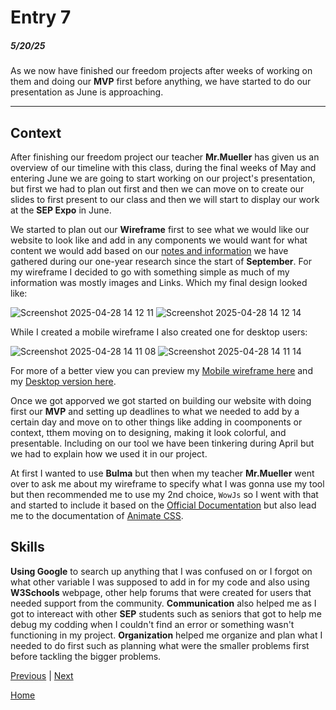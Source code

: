 # Entry 7
##### 5/20/25
 
As we now have finished our freedom projects after weeks of working on them and doing our **MVP** first before anything, we have started to do our presentation as June is approaching.

---

## Context

After finishing our freedom project our teacher **Mr.Mueller** has given us an overview of our timeline with this class, during the final weeks of May and entering June we are going to start working on our project's presentation, but first we had to plan out first and then we can move on to create our slides to first present to our class and then we will start to display our work at the **SEP Expo** in June. 

We started to plan out our **Wireframe** first to see what we would like our website to look like and add in any components we would want for what content we would add based on our [notes and information](https://docs.google.com/document/d/1m_cwGESryE63ud1gwiAZDmElCy6F94UukC4jca5qnCc/edit?tab=t.0#heading=h.pywigtbq1lln) we have gathered during our one-year research since the start of **September**. For my wireframe I decided to go with something simple as much of my information was mostly images and Links. Which my final design looked like:

![Screenshot 2025-04-28 14 12 11](https://github.com/user-attachments/assets/0333cb47-8793-4e84-a6d7-7c0850656438)
![Screenshot 2025-04-28 14 12 14](https://github.com/user-attachments/assets/a84f0bc4-f42d-48ac-814d-e8d610c1c53f)

While I created a mobile wireframe I also created one for desktop users:

![Screenshot 2025-04-28 14 11 08](https://github.com/user-attachments/assets/c1259b08-95d5-4653-ae81-5bafe16af84e)
![Screenshot 2025-04-28 14 11 14](https://github.com/user-attachments/assets/ad800206-16d9-458b-a351-2cbfe5167e55)

For more of a better view you can preview my [Mobile wireframe here](https://wireframe.cc/yvDm4q) and my [Desktop version here](https://wireframe.cc/4yfL0L?authuser=0).

Once we got apporved we got started on building our website with doing first our **MVP** and setting up deadlines to what we needed to add by a certain day and move on to other things like adding in coomponents or context, tthem moving on to designing, making it look colorful, and presentable. Including on our tool we have been tinkering during April but we had to explain how we used it in our project. 

At first I wanted to use **Bulma** but then when my teacher **Mr.Mueller** went over to ask me about my wireframe to specify what I was gonna use my tool but then recommended me to use my 2nd choice, `WowJs` so I went with that and started to include it based on the [Official Documentation](https://wowjs.uk/docs.html) but also lead me to the documentation of [Animate CSS](https://animate.style/). 



## Skills 

**Using Google** to search up anything that I was confused on or I forgot on what other variable I was supposed to add in for my code and also using **W3Schools** webpage, other help forums that were created for users that needed support from the community. **Communication** also helped me as I got to intereact with other **SEP** students such as seniors that got to help me debug my codding when I couldn't find an error or something wasn't functioning in my project. **Organization** helped me organize and plan what I needed to do first such as planning what were the smaller problems first before tackling the bigger problems. 






[Previous](entry06.md) | [Next](entry08.md)

[Home](../README.md)
